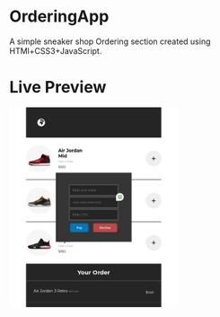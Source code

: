 # OrderingApp

<p>A simple sneaker shop Ordering section created using HTMl+CSS3+JavaScript.</p>

<h1>Live Preview</h1>
<a href="https://astonishing-dolphin-a61033.netlify.app"><img src="/img/ordering-app.png" alt="live preview image" width="300px"></a>
